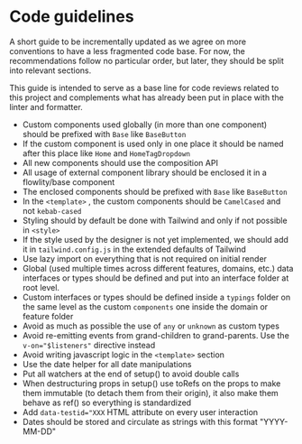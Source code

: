 # Code guidelines

A short guide to be incrementally updated as we agree on more conventions to have a less fragmented code base.
For now, the recommendations follow no particular order, but later, they should be split into relevant sections.

This guide is intended to serve as a base line for code reviews related to this project and complements what has already been put in place with the linter and formatter.

- Custom components used globally (in more than one component) should be prefixed with `Base` like `BaseButton`
- If the custom component is used only in one place it should be named after this place like `Home` and `HomeTagDropdown`
- All new components should use the composition API
- All usage of external component library should be enclosed it in a flowlity/base component
- The enclosed components should be prefixed with `Base` like `BaseButton`
- In the `<template>` , the custom components should be `CamelCased` and not `kebab-cased`
- Styling should by default be done with Tailwind and only if not possible in `<style>`
- If the style used by the designer is not yet implemented, we should add it in `tailwind.config.js` in the extended defaults of Tailwind
- Use lazy import on everything that is not required on initial render
- Global (used multiple times across different features, domains, etc.) data interfaces or types should be defined and put into an interface folder at root level.
- Custom interfaces or types should be defined inside a `typings` folder on the same level as the custom `components` one inside the domain or feature folder
- Avoid as much as possible the use of `any` or `unknown` as custom types
- Avoid re-emitting events from grand-children to grand-parents. Use the `v-on="$listeners"` directive instead
- Avoid writing javascript logic in the `<template>` section
- Use the date helper for all date manipulations
- Put all watchers at the end of setup() to avoid double calls
- When destructuring props in setup() use toRefs on the props to make them immutable (to detach them from their origin), it also make them behave as ref() so everything is standardized
- Add `data-testid="XXX` HTML attribute on every user interaction
- Dates should be stored and circulate as strings with this format "YYYY-MM-DD"
